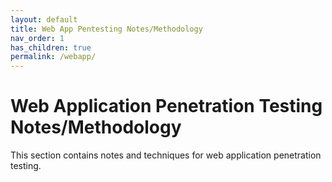 ```yaml
---
layout: default
title: Web App Pentesting Notes/Methodology
nav_order: 1
has_children: true
permalink: /webapp/
---
```


# Web Application Penetration Testing Notes/Methodology

This section contains notes and techniques for web application penetration testing.
